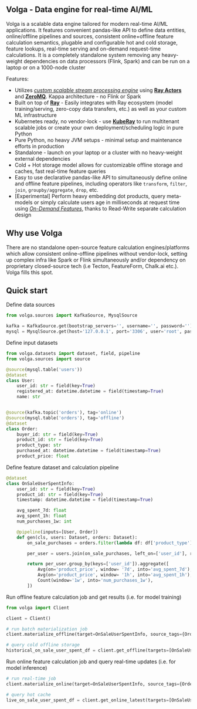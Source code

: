 ## Volga - Data engine for real-time AI/ML

Volga is a scalable data engine tailored for modern real-time AI/ML applications.
It features convenient pandas-like API to define data entities, online/offline pipelines and sources, 
consistent online+offline feature calculation semantics, plugable and configurable hot and cold storage, feature lookups, 
real-time serving and on-demand request-time calculations.
It is a completely standalone system removing any heavy-weight dependencies on data processors (Flink, Spark) and 
can be run on a laptop or on a 1000-node cluster

Features:

- Utilizes *[custom scalable stream processing engine](https://github.com/anovv/volga/blob/master/volga/streaming/runtime/master/test/test_e2e.py)* using **[Ray Actors](https://docs.ray.io/en/latest/ray-core/actors.html)** and **[ZeroMQ](https://zeromq.org/)**. 
Kappa architecture - no Flink or Spark
- Built on top of **[Ray](https://github.com/ray-project/ray)** - Easily integrates with Ray ecosystem 
(model training/serving, zero-copy data transfers, etc.) as well as your custom ML infrastructure
- Kubernetes ready, no vendor-lock - use **[KubeRay](https://github.com/ray-project/kuberay)** to run multitenant scalable jobs or create your own deployment/scheduling logic in pure Python
- Pure Python, no heavy JVM setups - minimal setup and maintenance efforts in production
- Standalone - launch on your laptop or a cluster with no heavy-weight external dependencies
- Cold + Hot storage model allows for customizable offline storage and caches, fast real-time feature queries
- Easy to use declarative pandas-like API to simultaneously define online and offline feature pipelines, including 
operators like ```transform```, ```filter```, ```join```, ```groupby/aggregate```, ```drop```, etc.
- [Experimental] Perform heavy embedding dot products, query meta-models or simply calculate users age in milliseconds at request time
 using *[On-Demand Features]()*, thanks to Read-Write separate calculation design

## Why use Volga

There are no standalone open-source feature calculation engines/platforms which allow consistent online-offline pipelines without vendor-lock,
setting up complex infra like Spark or Flink simultaneously and/or dependency on proprietary closed-source tech 
(i.e Tecton, FeatureForm, Chalk.ai etc.). Volga fills this spot.

## Quick start

Define data sources

```python
from volga.sources import KafkaSource, MysqlSource

kafka = KafkaSource.get(bootstrap_servers='', username='', password='')
mysql = MysqlSource.get(host='127.0.0.1', port='3306', user='root', password='', database='db')

```

Define input datasets

```python
from volga.datasets import dataset, field, pipeline
from volga.sources import source

@source(mysql.table('users'))
@dataset
class User:
    user_id: str = field(key=True)
    registered_at: datetime.datetime = field(timestamp=True)
    name: str


@source(kafka.topic('orders'), tag='online')
@source(mysql.table('orders'), tag='offline')
@dataset
class Order:
    buyer_id: str = field(key=True)
    product_id: str = field(key=True)
    product_type: str
    purchased_at: datetime.datetime = field(timestamp=True)
    product_price: float

```

Define feature dataset and calculation pipeline

```python
@dataset
class OnSaleUserSpentInfo:
    user_id: str = field(key=True)
    product_id: str = field(key=True)
    timestamp: datetime.datetime = field(timestamp=True)

    avg_spent_7d: float
    avg_spent_1h: float
    num_purchases_1w: int

    @pipeline(inputs=[User, Order])
    def gen(cls, users: Dataset, orders: Dataset):
        on_sale_purchases = orders.filter(lambda df: df['product_type'] == 'ON_SALE')         

        per_user = users.join(on_sale_purchases, left_on=['user_id'], right_on=['buyer_id'])

        return per_user.group_by(keys=['user_id']).aggregate([
            Avg(on='product_price', window= '7d', into='avg_spent_7d'),
            Avg(on='product_price', window= '1h', into='avg_spent_1h'),
            Count(window='1w', into='num_purchases_1w'),
        ])

```

Run offline feature calculation job and get results (i.e. for model training)

```python
from volga import Client

client = Client()

# run batch materialization job
client.materialize_offline(target=OnSaleUserSpentInfo, source_tags={Order: 'offline'})

# query cold offline storage
historical_on_sale_user_spent_df = client.get_offline(targets=[OnSaleUserSpentInfo], start='',  end='')

```

Run online feature calculation job and query real-time updates (i.e. for model inference)

```python
# run real-time job
client.materialize_online(target=OnSaleUserSpentInfo, source_tags={Order: 'online'})

# query hot cache
live_on_sale_user_spent_df = client.get_online_latest(targets=[OnSaleUserSpentInfo], keys=[{'user_id': 1}])

```
